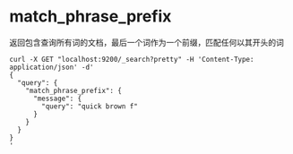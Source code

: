 # match_phrase_prefix

返回包含查询所有词的文档，最后一个词作为一个前缀，匹配任何以其开头的词

```
curl -X GET "localhost:9200/_search?pretty" -H 'Content-Type: application/json' -d'
{
  "query": {
    "match_phrase_prefix": {
      "message": {
        "query": "quick brown f"
      }
    }
  }
}
'

```